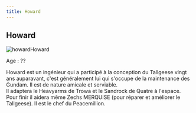 ```yaml
---
title: Howard
---
```


Howard
------

![howard](/images/stories/saga/gundamwing/persos/howard.jpg)Howard  
  
Age : ??  
  
Howard est un ingénieur qui a participé à la conception du Tallgeese vingt ans auparavant, c'est généralement lui qui s'occupe de la maintenance des Gundam. Il est de nature amicale et serviable.   
Il adaptera le Heavyarms de Trowa et le Sandrock de Quatre à l'espace. Pour finir il aidera même Zechs MERQUISE (pour réparer et améliorer le Tallgeese). Il est le chef du Peacemillion.

